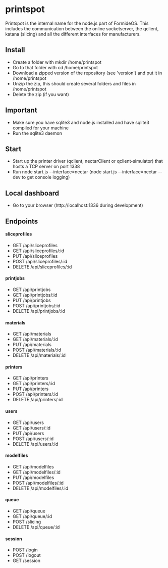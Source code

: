 printspot
=================

Printspot is the internal name for the node.js part of FormideOS. This includes the communication between the online socketserver, the qclient, katana (slicing) and all the different interfaces for manufacturers.


## Install
- Create a folder with mkdir /home/printspot
- Go to that folder with cd /home/printspot
- Download a zipped version of the repository (see 'version') and put it in /home/printspot
- Unzip the zip, this should create several folders and files in /home/printspot
- Delete the zip (if you want)

## Important
- Make sure you have sqlite3 and node.js installed and have sqlite3 compiled for your machine
- Run the sqlite3 daemon

## Start
- Start up the printer driver (qclient, nectarClient or qclient-simulator) that hosts a TCP server on port 1338
- Run node start.js --interface=nectar (node start.js --interface=nectar --dev to get console logging)

## Local dashboard
- Go to your browser (http://localhost:1336 during development)

## Endpoints

#### sliceprofiles
- GET /api/sliceprofiles
- GET /api/sliceprofiles/:id
- PUT /api/sliceprofiles
- POST /api/sliceprofiles/:id
- DELETE /api/sliceprofiles/:id

#### printjobs
- GET /api/printjobs
- GET /api/printjobs/:id
- PUT /api/printjobs
- POST /api/printjobs/:id
- DELETE /api/printjobs/:id

#### materials
- GET /api/materials
- GET /api/materials/:id
- PUT /api/materials
- POST /api/materials/:id
- DELETE /api/materials/:id

#### printers
- GET /api/printers
- GET /api/printers/:id
- PUT /api/printers
- POST /api/printers/:id
- DELETE /api/printers/:id

#### users
- GET /api/users
- GET /api/users/:id
- PUT /api/users
- POST /api/users/:id
- DELETE /api/users/:id

#### modelfiles
- GET /api/modelfiles
- GET /api/modelfiles/:id
- PUT /api/modelfiles
- POST /api/modelfiles/:id
- DELETE /api/modelfiles/:id

#### queue
- GET /api/queue
- GET /api/queue/:id
- POST /slicing
- DELETE /api/queue/:id

#### session
- POST /login
- POST /logout
- GET /session
